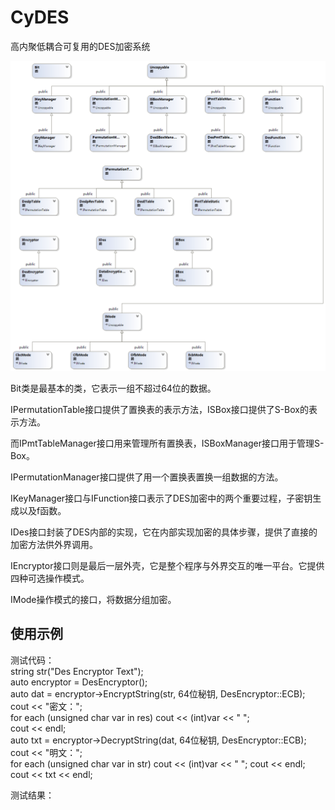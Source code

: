 CyDES
=====

高内聚低耦合可复用的DES加密系统  
  
  
![类视图](ClassDiagram.png)  
  
Bit类是最基本的类，它表示一组不超过64位的数据。  

IPermutationTable接口提供了置换表的表示方法，ISBox接口提供了S-Box的表示方法。  

而IPmtTableManager接口用来管理所有置换表，ISBoxManager接口用于管理S-Box。  

IPermutationManager接口提供了用一个置换表置换一组数据的方法。  

IKeyManager接口与IFunction接口表示了DES加密中的两个重要过程，子密钥生成以及f函数。  

IDes接口封装了DES内部的实现，它在内部实现加密的具体步骤，提供了直接的加密方法供外界调用。  

IEncryptor接口则是最后一层外壳，它是整个程序与外界交互的唯一平台。它提供四种可选操作模式。   
   
IMode操作模式的接口，将数据分组加密。  
  
   
使用示例  
----  
测试代码：  
    string str("Des Encryptor Text");  
    auto encryptor = DesEncryptor();  
    auto dat = encryptor->EncryptString(str, 64位秘钥, DesEncryptor::ECB);  
    cout << "密文：";  
    for each (unsigned char var in res) cout << (int)var << " ";   
    cout << endl;  
    auto txt = encryptor->DecryptString(dat, 64位秘钥, DesEncryptor::ECB);  
    cout << "明文：";  
    for each (unsigned char var in str) cout << (int)var << " "; cout << endl;  
    cout << txt << endl;  

测试结果：